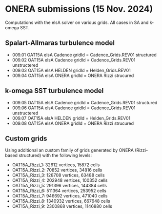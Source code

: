 # ONERA submissions (15 Nov. 2024)

Computations with the elsA solver on various grids.
All cases in SA and k-omega SST.

## Spalart-Allmaras turbulence model

- 009.01 OAT15A elsA Cadence      gridId = Cadence_Grids.REV01 structured
- 009.02 OAT15A elsA Cadence      gridId = Cadence_Grids.REV01 unstructered
- 009.03 OAT15A elsA HELDEN       gridId = Helden_Grids.REV01
- 009.04 OAT15A elsA ONERA        gridId = ONERA Rizzi strucured

## k-omega SST turbulence model

- 009.05 OAT15A elsA Cadence      gridId = Cadence_Grids.REV01 structured
- 009.06 OAT15A elsA Cadence      gridId = Cadence_Grids.REV01 unstructered
- 009.07 OAT15A elsA HELDEN       gridId = Helden_Grids.REV01
- 009.08 OAT15A elsA ONERA        gridId = ONERA Rizzi strucured

## Custom grids

Using additional an custom family of grids generated by ONERA (Rizzi-based structured) with the following levels:

- OAT15A_Rizzi_1:    32612 vertices,    15872 cells
- OAT15A_Rizzi_2:    70852 vertices,    34816 cells
- OAT15A_Rizzi_3:   128708 vertices,    63488 cells
- OAT15A_Rizzi_4:   202948 vertices,   100352 cells
- OAT15A_Rizzi_5:   291396 vertices,   144384 cells
- OAT15A_Rizzi_6:   511364 vertices,   253952 cells
- OAT15A_Rizzi_7:   946692 vertices,   471040 cells
- OAT15A_Rizzi_8:  1340932 vertices,   667648 cells
- OAT15A_Rizzi_9:  2300868 vertices,  1146880 cells

